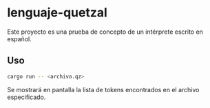 # lenguaje-quetzal

Este proyecto es una prueba de concepto de un intérprete escrito en español.

## Uso

```bash
cargo run -- <archivo.qz>
```

Se mostrará en pantalla la lista de tokens encontrados en el archivo especificado.

